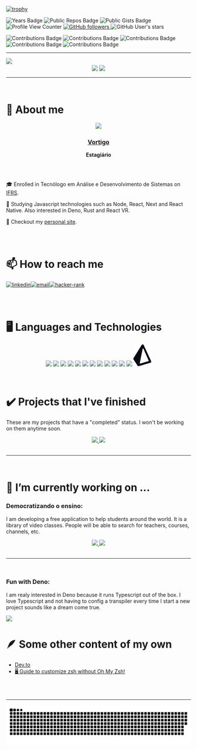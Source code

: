 [![trophy](https://github-profile-trophy.vercel.app/?username=hbenvenutti&theme=dracula&column=-1&no-frame=true&no-bg=true)](https://github.com/ryo-ma/github-profile-trophy)


![Years Badge](https://badges.strrl.dev/years/hbenvenutti)
![Public Repos Badge](https://badges.strrl.dev/repos/hbenvenutti)
![Public Gists Badge](https://badges.strrl.dev/gists/hbenvenutti)
![Profile View Counter](https://komarev.com/ghpvc/?username=hbenvenutti)
<a href="https://github.com/hbenvenutti?tab=followers">
 <img alt="GitHub followers" src="https://img.shields.io/github/followers/hbenvenutti?style=plastic"/>
</a>
<img alt="GitHub User's stars" src="https://img.shields.io/github/stars/hbenvenutti?style=plastic">

![Contributions Badge](https://badges.strrl.dev/contributions/all/hbenvenutti)
![Contributions Badge](https://badges.strrl.dev/contributions/yearly/hbenvenutti)
![Contributions Badge](https://badges.strrl.dev/contributions/monthly/hbenvenutti)
![Contributions Badge](https://badges.strrl.dev/contributions/weekly/hbenvenutti)
![Contributions Badge](https://badges.strrl.dev/contributions/daily/hbenvenutti)


<!-- 
 Badges antigos que sairam do ar:
 
 [![Years Badge](https://badges.pufler.dev/years/hbenvenutti)](https://badges.pufler.dev)
 [![Repos Badge](https://badges.pufler.dev/repos/hbenvenutti)](https://badges.pufler.dev)
 [![Gists Badge](https://badges.pufler.dev/gists/hbenvenutti)](https://badges.pufler.dev)
-->

<hr>

<!-- <img src="https://i.imgur.com/Jxdyx95.jpg"> -->
<img src="https://imgur.com/MsHblVo.png">

<div align="center">
 <img height="165em" src="https://github-readme-stats.vercel.app/api?username=hbenvenutti&show_icons=true&theme=dracula&count_private=true">
 <img height="165em" src="https://github-readme-stats.vercel.app/api/top-langs/?username=hbenvenutti&layout=compact&theme=dracula"> 
</div>

<hr>
<br/>

# 💬 About me

<div align="center" width="100%">
 <img height="150px" width="auto" src="https://avatars.githubusercontent.com/u/99232245?s=200&v=4" />
 <div align="center">
  <h3><a href="https://vortigo.digital"><strong>Vortigo</strong></a></h3>
  <p><strong>Estagiário</strong></p>
 </div>
</div>

<br/>
<br/>

:mortar_board: Enrolled in Tecnólogo em Análise e Desenvolvimento de Sistemas on [IFRS](https://ifrs.edu.br/restinga/superior-ads/).

:book: Studying Javascript technologies such as Node, React, Next and React Native. Also interested in Deno, Rust and React VR.

📂 Checkout my [personal site](https://hbenvenutti.netlify.app/).



<br/>
<br/>

# 📫 How to reach me
<div style="display: flex;">
 <a href="https://linkedin.com/in/huam-benvenutti">
  <img alt="linkedin" height="40" src="https://cdn.jsdelivr.net/gh/devicons/devicon/icons/linkedin/linkedin-original.svg" />
 </a>
 
 <a href="mailto:huambenvenutti@protonmail.com">
  <img alt="email" height="40" src="https://www.vectorlogo.zone/logos/protonmail/protonmail-ar21.svg" />
 </a>

 <a href="https://www.hackerrank.com/hbenvenutti">
  <img alt="hacker-rank" height="40" src="https://github.com/simple-icons/simple-icons/blob/master/icons/hackerrank.svg" />
 </a>
</div>



  <i class="fab fa-dev"></i>

<br/>
<br/>

# 🖥️ Languages and Technologies
<div align="center">
 <img height="60" src="https://cdn.jsdelivr.net/gh/devicons/devicon/icons/ubuntu/ubuntu-plain.svg" />
 <img height="60" src="https://cdn.jsdelivr.net/gh/devicons/devicon/icons/linux/linux-plain.svg" />
 

 <img height="60" src="https://cdn.jsdelivr.net/gh/devicons/devicon/icons/nodejs/nodejs-original.svg" />
 <img height="60" src="https://cdn.jsdelivr.net/gh/devicons/devicon/icons/denojs/denojs-original.svg" />
 
 <img height="60" src="https://cdn.jsdelivr.net/gh/devicons/devicon/icons/javascript/javascript-original.svg" />         
 <img height="60" src="https://cdn.jsdelivr.net/gh/devicons/devicon/icons/typescript/typescript-original.svg" />
 <img height="60" src="https://cdn.jsdelivr.net/gh/devicons/devicon/icons/react/react-original-wordmark.svg" />
 
 <img height="60" src="https://cdn.jsdelivr.net/gh/devicons/devicon/icons/postgresql/postgresql-plain-wordmark.svg" />
 
 <img height="60" src="https://cdn.jsdelivr.net/gh/devicons/devicon/icons/jest/jest-plain.svg" />
 
 <img height="60" src="https://cdn.jsdelivr.net/gh/devicons/devicon/icons/docker/docker-plain-wordmark.svg" />
 <img height="60" src="https://cdn.jsdelivr.net/gh/devicons/devicon/icons/mongodb/mongodb-original-wordmark.svg" />
 <img height="60" src="https://cdn.jsdelivr.net/gh/devicons/devicon/icons/nestjs/nestjs-plain.svg" />
 <img height="60" src="https://raw.githubusercontent.com/prisma/presskit/main/Assets/Prisma-DarkSymbol.svg "/>   

</div>

<br/>
<br/>

# ✔️ Projects that I've finished
These are my projects that have a "completed" status. I won't be working on them anytime soon.
 <div align="center">
  <a href="https://github.com/hbenvenutti/biblioteca-backend">
   <img src="https://github-readme-stats.vercel.app/api/pin/?username=hbenvenutti&repo=biblioteca-backend&theme=dracula">
  </a>
  
  <a href="https://github.com/hbenvenutti/biblioteca-front">
   <img src="https://github-readme-stats.vercel.app/api/pin/?username=hbenvenutti&repo=biblioteca-front&theme=dracula">
  </a>
 </div>

<br/>
<hr>
<br/>

# 🔭 I’m currently working on ...

### Democratizando o ensino:
I am developing a free application to help students around the world. It is a library of video classes. People will be able to search for teachers, courses, channels, etc.
   
<div align="center">
   <a href="https://github.com/SevenSeas-tech/demen-backend">
    <img src="https://github-readme-stats.vercel.app/api/pin/?username=SevenSeas-tech&repo=demen-backend&theme=dracula">
   </a>
   
   <a href="https://github.com/hbenvenutti/pokedex">
    <img src="https://github-readme-stats.vercel.app/api/pin/?username=hbenvenutti&repo=pokedex&theme=dracula">
   </a>
   
</div>

<br/>
<hr>
<br/>


 

### Fun with Deno: 

I am realy interested in Deno because it runs Typescript out of the box. I love Typescript and not having to config a transpiler every time I start a new project sounds like a dream come true.

  <a href="https://github.com/SevenSeas-tech/demen">
   <img src="https://github-readme-stats.vercel.app/api/pin/?username=hbenvenutti&repo=car_rental&theme=dracula">
  </a>
 

# :feather: Some other content of my own

* [Dev.to](https://dev.to/hbenvenutti)
* [🖥️ Guide to customize zsh without Oh My Zsh!](https://dev.to/hbenvenutti/using-zsh-without-omz-4gch)

<br/>
<br/>

<hr>

![Snake animation](https://github.com/hbenvenutti/hbenvenutti/blob/output/github-contribution-grid-snake.svg)



<!--
**hbenvenutti/hbenvenutti** is a ✨ _special_ ✨ repository because its `README.md` (this file) appears on your GitHub profile.


Here are some ideas to get you started:

- 🔭 I’m currently working on ...
- 🌱 I’m currently learning ...
- 👯 I’m looking to collaborate on ...
- 🤔 I’m looking for help with ...
- 💬 Ask me about ...
- 📫 How to reach me: ...
- 😄 Pronouns: ...
- ⚡ Fun fact: ...
-->
